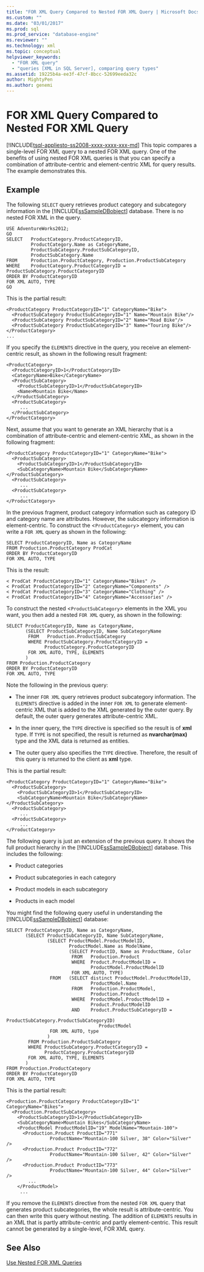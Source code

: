 ```yaml
---
title: "FOR XML Query Compared to Nested FOR XML Query | Microsoft Docs"
ms.custom: ""
ms.date: "03/01/2017"
ms.prod: sql
ms.prod_service: "database-engine"
ms.reviewer: ""
ms.technology: xml
ms.topic: conceptual
helpviewer_keywords: 
  - "FOR XML query"
  - "queries [XML in SQL Server], comparing query types"
ms.assetid: 19225b4a-ee3f-47cf-8bcc-52699eeda32c
author: MightyPen
ms.author: genemi
---
```

# FOR XML Query Compared to Nested FOR XML Query
[!INCLUDE[tsql-appliesto-ss2008-xxxx-xxxx-xxx-md](../../includes/tsql-appliesto-ss2008-xxxx-xxxx-xxx-md.md)]
  This topic compares a single-level FOR XML query to a nested FOR XML query. One of the benefits of using nested FOR XML queries is that you can specify a combination of attribute-centric and element-centric XML for query results. The example demonstrates this.  
  
## Example  
 The following `SELECT` query retrieves product category and subcategory information in the [!INCLUDE[ssSampleDBobject](../../includes/sssampledbobject-md.md)] database. There is no nested FOR XML in the query.  
  
```  
USE AdventureWorks2012;  
GO  
SELECT   ProductCategory.ProductCategoryID,   
         ProductCategory.Name as CategoryName,  
         ProductSubCategory.ProductSubCategoryID,   
         ProductSubCategory.Name  
FROM     Production.ProductCategory, Production.ProductSubCategory  
WHERE    ProductCategory.ProductCategoryID = ProductSubCategory.ProductCategoryID  
ORDER BY ProductCategoryID  
FOR XML AUTO, TYPE  
GO  
```  
  
 This is the partial result:  
  
```  
<ProductCategory ProductCategoryID="1" CategoryName="Bike">  
  <ProductSubCategory ProductSubCategoryID="1" Name="Mountain Bike"/>  
  <ProductSubCategory ProductSubCategoryID="2" Name="Road Bike"/>  
  <ProductSubCategory ProductSubCategoryID="3" Name="Touring Bike"/>  
</ProductCategory>  
...  
```  
  
 If you specify the `ELEMENTS` directive in the query, you receive an element-centric result, as shown in the following result fragment:  
  
```  
<ProductCategory>  
  <ProductCategoryID>1</ProductCategoryID>  
  <CategoryName>Bike</CategoryName>  
  <ProductSubCategory>  
    <ProductSubCategoryID>1</ProductSubCategoryID>  
    <Name>Mountain Bike</Name>  
  </ProductSubCategory>  
  <ProductSubCategory>  
     ...  
  </ProductSubCategory>  
</ProductCategory>  
```  
  
 Next, assume that you want to generate an XML hierarchy that is a combination of attribute-centric and element-centric XML, as shown in the following fragment:  
  
```  
<ProductCategory ProductCategoryID="1" CategoryName="Bike">  
  <ProductSubCategory>  
    <ProductSubCategoryID>1</ProductSubCategoryID>  
    <SubCategoryName>Mountain Bike</SubCategoryName></ProductSubCategory>  
  <ProductSubCategory>  
     ...  
  <ProductSubCategory>  
     ...  
</ProductCategory>  
```  
  
 In the previous fragment, product category information such as category ID and category name are attributes. However, the subcategory information is element-centric. To construct the <`ProductCategory`> element, you can write a `FOR XML` query as shown in the following:  
  
```  
SELECT ProductCategoryID, Name as CategoryName  
FROM Production.ProductCategory ProdCat  
ORDER BY ProductCategoryID  
FOR XML AUTO, TYPE  
```  
  
 This is the result:  
  
```  
< ProdCat ProductCategoryID="1" CategoryName="Bikes" />  
< ProdCat ProductCategoryID="2" CategoryName="Components" />  
< ProdCat ProductCategoryID="3" CategoryName="Clothing" />  
< ProdCat ProductCategoryID="4" CategoryName="Accessories" />  
```  
  
 To construct the nested <`ProductSubCategory`> elements in the XML you want, you then add a nested `FOR XML` query, as shown in the following:  
  
```  
SELECT ProductCategoryID, Name as CategoryName,  
       (SELECT ProductSubCategoryID, Name SubCategoryName  
        FROM   Production.ProductSubCategory  
        WHERE ProductSubCategory.ProductCategoryID =   
              ProductCategory.ProductCategoryID  
        FOR XML AUTO, TYPE, ELEMENTS  
       )  
FROM Production.ProductCategory  
ORDER BY ProductCategoryID  
FOR XML AUTO, TYPE  
```  
  
 Note the following in the previous query:  
  
-   The inner `FOR XML` query retrieves product subcategory information. The `ELEMENTS` directive is added in the inner `FOR XML` to generate element-centric XML that is added to the XML generated by the outer query. By default, the outer query generates attribute-centric XML.  
  
-   In the inner query, the `TYPE` directive is specified so the result is of **xml** type. If `TYPE` is not specified, the result is returned as **nvarchar(max)** type and the XML data is returned as entities.  
  
-   The outer query also specifies the `TYPE` directive. Therefore, the result of this query is returned to the client as **xml** type.  
  
 This is the partial result:  
  
```  
<ProductCategory ProductCategoryID="1" CategoryName="Bike">  
  <ProductSubCategory>  
    <ProductSubCategoryID>1</ProductSubCategoryID>  
    <SubCategoryName>Mountain Bike</SubCategoryName></ProductSubCategory>  
  <ProductSubCategory>  
     ...  
  <ProductSubCategory>  
     ...  
</ProductCategory>  
```  
  
 The following query is just an extension of the previous query. It shows the full product hierarchy in the [!INCLUDE[ssSampleDBobject](../../includes/sssampledbobject-md.md)] database. This includes the following:  
  
-   Product categories  
  
-   Product subcategories in each category  
  
-   Product models in each subcategory  
  
-   Products in each model  
  
 You might find the following query useful in understanding the [!INCLUDE[ssSampleDBobject](../../includes/sssampledbobject-md.md)] database:  
  
```  
SELECT ProductCategoryID, Name as CategoryName,  
       (SELECT ProductSubCategoryID, Name SubCategoryName,  
               (SELECT ProductModel.ProductModelID,   
                       ProductModel.Name as ModelName,  
                       (SELECT ProductID, Name as ProductName, Color  
                        FROM   Production.Product  
                        WHERE  Product.ProductModelID =   
                               ProductModel.ProductModelID  
                        FOR XML AUTO, TYPE)  
                FROM   (SELECT distinct ProductModel.ProductModelID,   
                               ProductModel.Name  
                        FROM   Production.ProductModel,   
                               Production.Product  
                        WHERE  ProductModel.ProductModelID =   
                               Product.ProductModelID  
                        AND    Product.ProductSubCategoryID =   
                               ProductSubCategory.ProductSubCategoryID)   
                                  ProductModel  
                FOR XML AUTO, type  
               )  
        FROM Production.ProductSubCategory  
        WHERE ProductSubCategory.ProductCategoryID =   
              ProductCategory.ProductCategoryID  
        FOR XML AUTO, TYPE, ELEMENTS  
       )  
FROM Production.ProductCategory  
ORDER BY ProductCategoryID  
FOR XML AUTO, TYPE  
```  
  
 This is the partial result:  
  
```  
<Production.ProductCategory ProductCategoryID="1" CategoryName="Bikes">  
  <Production.ProductSubCategory>  
    <ProductSubCategoryID>1</ProductSubCategoryID>  
    <SubCategoryName>Mountain Bikes</SubCategoryName>  
    <ProductModel ProductModelID="19" ModelName="Mountain-100">  
      <Production.Product ProductID="771"   
                ProductName="Mountain-100 Silver, 38" Color="Silver" />  
      <Production.Product ProductID="772"   
                ProductName="Mountain-100 Silver, 42" Color="Silver" />  
      <Production.Product ProductID="773"   
                ProductName="Mountain-100 Silver, 44" Color="Silver" />  
        ...  
    </ProductModel>  
     ...  
```  
  
 If you remove the `ELEMENTS` directive from the nested `FOR XML` query that generates product subcategories, the whole result is attribute-centric. You can then write this query without nesting. The addition of `ELEMENTS` results in an XML that is partly attribute-centric and partly element-centric. This result cannot be generated by a single-level, FOR XML query.  
  
## See Also  
 [Use Nested FOR XML Queries](../../relational-databases/xml/use-nested-for-xml-queries.md)  
  
  
